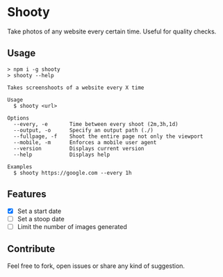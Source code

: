 # Shooty

Take photos of any website every certain time. Useful for quality checks.

## Usage

	> npm i -g shooty
	> shooty --help

	Takes screenshoots of a website every X time

	Usage
	  $ shooty <url>

	Options
	  --every, -e       Time between every shoot (2m,3h,1d)
	  --output, -o      Specify an output path (./)
	  --fullpage, -f    Shoot the entire page not only the viewport
	  --mobile, -m      Enforces a mobile user agent
	  --version         Displays current version
	  --help            Displays help

	Examples
	  $ shooty https://google.com --every 1h


## Features

- [X] Set a start date
- [ ] Set a stoop date
- [ ] Limit the number of images generated

## Contribute

Feel free to fork, open issues or share any kind of suggestion.
